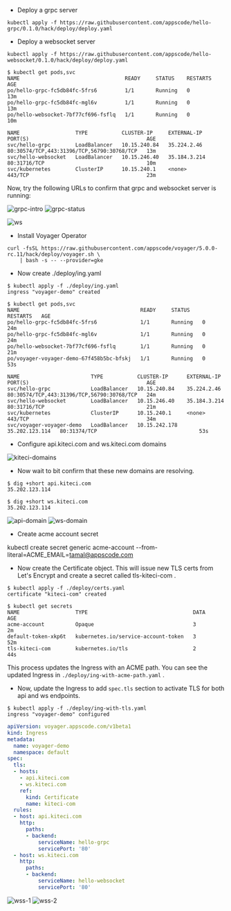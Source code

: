 - Deploy a grpc server

```console
kubectl apply -f https://raw.githubusercontent.com/appscode/hello-grpc/0.1.0/hack/deploy/deploy.yaml
```

- Deploy a websocket server

```console
kubectl apply -f https://raw.githubusercontent.com/appscode/hello-websocket/0.1.0/hack/deploy/deploy.yaml
```


```console
$ kubectl get pods,svc
NAME                                  READY     STATUS    RESTARTS   AGE
po/hello-grpc-fc5db84fc-5frs6         1/1       Running   0          13m
po/hello-grpc-fc5db84fc-mgl6v         1/1       Running   0          13m
po/hello-websocket-7bf77cf696-fsflq   1/1       Running   0          10m

NAME                  TYPE           CLUSTER-IP     EXTERNAL-IP    PORT(S)                                      AGE
svc/hello-grpc        LoadBalancer   10.15.240.84   35.224.2.46    80:30574/TCP,443:31396/TCP,56790:30768/TCP   13m
svc/hello-websocket   LoadBalancer   10.15.246.40   35.184.3.214   80:31716/TCP                                 10m
svc/kubernetes        ClusterIP      10.15.240.1    <none>         443/TCP                                      23m
```

Now, try the following URLs to confirm that grpc and websocket server is running:

![grpc-intro](/images/demo-grpc-intro.png)
![grpc-status](/images/demo-grpc-status.png)

![ws](/images/demo-ws.png)

- Install Voyager Operator
```console
curl -fsSL https://raw.githubusercontent.com/appscode/voyager/5.0.0-rc.11/hack/deploy/voyager.sh \
    | bash -s -- --provider=gke
```


- Now create ./deploy/ing.yaml

```console
$ kubectl apply -f ./deploy/ing.yaml
ingress "voyager-demo" created

$ kubectl get pods,svc
NAME                                       READY     STATUS    RESTARTS   AGE
po/hello-grpc-fc5db84fc-5frs6              1/1       Running   0          24m
po/hello-grpc-fc5db84fc-mgl6v              1/1       Running   0          24m
po/hello-websocket-7bf77cf696-fsflq        1/1       Running   0          21m
po/voyager-voyager-demo-67f458b5bc-bfskj   1/1       Running   0          53s

NAME                       TYPE           CLUSTER-IP      EXTERNAL-IP      PORT(S)                                      AGE
svc/hello-grpc             LoadBalancer   10.15.240.84    35.224.2.46      80:30574/TCP,443:31396/TCP,56790:30768/TCP   24m
svc/hello-websocket        LoadBalancer   10.15.246.40    35.184.3.214     80:31716/TCP                                 21m
svc/kubernetes             ClusterIP      10.15.240.1     <none>           443/TCP                                      34m
svc/voyager-voyager-demo   LoadBalancer   10.15.242.178   35.202.123.114   80:31374/TCP                                 53s
```


- Configure api.kiteci.com and ws.kiteci.com domains

![kiteci-domains](/images/kiteci-domains.png)


- Now wait to bit confirm that these new domains are resolving.

```console
$ dig +short api.kiteci.com
35.202.123.114

$ dig +short ws.kiteci.com
35.202.123.114
```

![api-domain](/images/api-domain.png)
![ws-domain](/images/ws-domain.png)


- Create acme account secret

kubectl create secret generic acme-account --from-literal=ACME_EMAIL=tamal@appscode.com

- Now create the Certificate object. This will issue new TLS certs from Let's Encrypt and create a secret called tls-kiteci-com .

```console
$ kubectl apply -f ./deploy/certs.yaml
certificate "kiteci-com" created

$ kubectl get secrets
NAME                  TYPE                                  DATA      AGE
acme-account          Opaque                                3         2m
default-token-xkp6t   kubernetes.io/service-account-token   3         52m
tls-kiteci-com        kubernetes.io/tls                     2         44s
```

This process updates the Ingress with an ACME path. You can see the updated Ingress in `./deploy/ing-with-acme-path.yaml` .

- Now, update the Ingress to add `spec.tls` section to activate TLS for both api and ws endpoints.

```console
$ kubectl apply -f ./deploy/ing-with-tls.yaml
ingress "voyager-demo" configured
```

```yaml
apiVersion: voyager.appscode.com/v1beta1
kind: Ingress
metadata:
  name: voyager-demo
  namespace: default
spec:
  tls:
  - hosts:
    - api.kiteci.com
    - ws.kiteci.com
    ref:
      kind: Certificate
      name: kiteci-com
  rules:
  - host: api.kiteci.com
    http:
      paths:
      - backend:
          serviceName: hello-grpc
          servicePort: '80'
  - host: ws.kiteci.com
    http:
      paths:
      - backend:
          serviceName: hello-websocket
          servicePort: '80'
```

![wss-1](/images/secure-wss-1.png)
![wss-2](/images/secure-wss-2.png)

